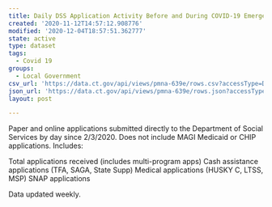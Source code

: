 ```yaml
---
title: Daily DSS Application Activity Before and During COVID-19 Emergency
created: '2020-11-12T14:57:12.908776'
modified: '2020-12-04T18:57:51.362777'
state: active
type: dataset
tags:
  - Covid 19
groups:
  - Local Government
csv_url: 'https://data.ct.gov/api/views/pmna-639e/rows.csv?accessType=DOWNLOAD'
json_url: 'https://data.ct.gov/api/views/pmna-639e/rows.json?accessType=DOWNLOAD'
layout: post

---
```

Paper and online applications submitted directly to the Department of Social Services by day since 2/3/2020. Does not include MAGI Medicaid or CHIP applications. Includes: 

Total applications received (includes multi-program apps)
Cash assistance applications (TFA, SAGA, State Supp)
Medical applications (HUSKY C, LTSS, MSP)
SNAP applications 

Data updated weekly.

